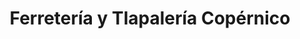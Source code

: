 ---
title: "Ferretería y Tlapalería Copérnico"
url: /zapopan/ferreteria-y-tlapaleria-copernico/
shop: Eisenwaren
---